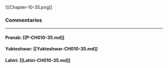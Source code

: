 ![[Chapter-10-35.png]]

### Commentaries

---

#### Pranab: [[P-CH010-35.md]]

#### Yukteshwar: [[Yukteshwar-CH010-35.md]]

#### Lahiri: [[Lahiri-CH010-35.md]]
